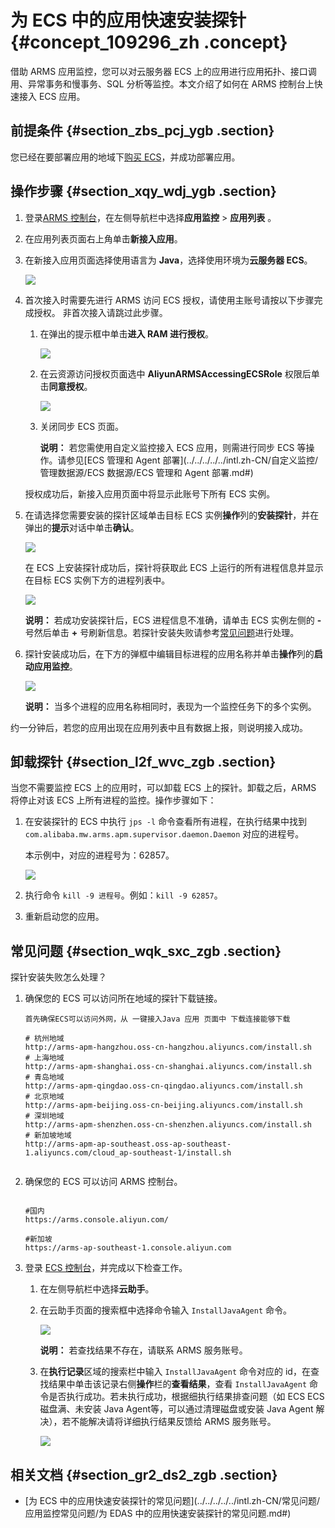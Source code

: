 # **为 ECS 中的应用快速安装探针** {#concept_109296_zh .concept}

借助 ARMS 应用监控，您可以对云服务器 ECS 上的应用进行应用拓扑、接口调用、异常事务和慢事务、SQL 分析等监控。本文介绍了如何在 ARMS 控制台上快速接入 ECS 应用。

## 前提条件 {#section_zbs_pcj_ygb .section}

您已经在要部署应用的地域下[购买 ECS](https://ecs-buy.aliyun.com/)，并成功部署应用。

## 操作步骤 {#section_xqy_wdj_ygb .section}

1.  登录[ARMS 控制台](https://arms-intl.console.aliyun.com/#/home)，在左侧导航栏中选择**应用监控** \> **应用列表** 。
2.  在应用列表页面右上角单击**新接入应用**。
3.  在新接入应用页面选择使用语言为 **Java**，选择使用环境为**云服务器 ECS**。

    ![](http://static-aliyun-doc.oss-cn-hangzhou.aliyuncs.com/assets/img/152235/155531263644390_zh-CN.png)

4.  首次接入时需要先进行 ARMS 访问 ECS 授权，请使用主账号请按以下步骤完成授权。 非首次接入请跳过此步骤。

    1.  在弹出的提示框中单击**进入 RAM 进行授权**。

        ![](http://static-aliyun-doc.oss-cn-hangzhou.aliyuncs.com/assets/img/152235/155531263643119_zh-CN.png)

    2.  在云资源访问授权页面选中 **AliyunARMSAccessingECSRole** 权限后单击**同意授权**。

        ![](http://static-aliyun-doc.oss-cn-hangzhou.aliyuncs.com/assets/img/152235/155531263643120_zh-CN.png)

    3.  关闭同步 ECS 页面。

        **说明：** 若您需使用自定义监控接入 ECS 应用，则需进行同步 ECS 等操作。请参见[ECS 管理和 Agent 部署](../../../../../intl.zh-CN/自定义监控/管理数据源/ECS 数据源/ECS 管理和 Agent 部署.md#)

    授权成功后，新接入应用页面中将显示此账号下所有 ECS 实例。

5.  在请选择您需要安装的探针区域单击目标 ECS 实例**操作**列的**安装探针**，并在弹出的**提示**对话中单击**确认**。

    ![](http://static-aliyun-doc.oss-cn-hangzhou.aliyuncs.com/assets/img/152235/155531263643121_zh-CN.png)

    在 ECS 上安装探针成功后，探针将获取此 ECS 上运行的所有进程信息并显示在目标 ECS 实例下方的进程列表中。

    ![](http://static-aliyun-doc.oss-cn-hangzhou.aliyuncs.com/assets/img/152235/155531263643122_zh-CN.png)

    **说明：** 若成功安装探针后，ECS 进程信息不准确，请单击 ECS 实例左侧的 **-** 号然后单击 **+** 号刷新信息。若探针安装失败请参考[常见问题](#section_wqk_sxc_zgb)进行处理。

6.  探针安装成功后，在下方的弹框中编辑目标进程的应用名称并单击**操作**列的**启动应用监控**。

    ![](http://static-aliyun-doc.oss-cn-hangzhou.aliyuncs.com/assets/img/152235/155531263643123_zh-CN.png)

    **说明：** 当多个进程的应用名称相同时，表现为一个监控任务下的多个实例。


约一分钟后，若您的应用出现在应用列表中且有数据上报，则说明接入成功。

## 卸载探针 {#section_l2f_wvc_zgb .section}

当您不需要监控 ECS 上的应用时，可以卸载 ECS 上的探针。卸载之后，ARMS 将停止对该 ECS 上所有进程的监控。操作步骤如下：

1.  在安装探针的 ECS 中执行 `jps -l` 命令查看所有进程，在执行结果中找到 `com.alibaba.mw.arms.apm.supervisor.daemon.Daemon` 对应的进程号。

    本示例中，对应的进程号为：62857。

    ![](http://static-aliyun-doc.oss-cn-hangzhou.aliyuncs.com/assets/img/152233/155531263743111_zh-CN.png)

2.  执行命令 `kill -9 进程号`。例如：`kill -9 62857`。

3.  重新启动您的应用。

## 常见问题 {#section_wqk_sxc_zgb .section}

探针安装失败怎么处理？

1.  确保您的 ECS 可以访问所在地域的探针下载链接。

    ```
    首先确保ECS可以访问外网，从 一键接入Java 应用 页面中 下载连接能够下载
    
    # 杭州地域
    http://arms-apm-hangzhou.oss-cn-hangzhou.aliyuncs.com/install.sh
    # 上海地域
    http://arms-apm-shanghai.oss-cn-shanghai.aliyuncs.com/install.sh
    # 青岛地域
    http://arms-apm-qingdao.oss-cn-qingdao.aliyuncs.com/install.sh
    # 北京地域
    http://arms-apm-beijing.oss-cn-beijing.aliyuncs.com/install.sh
    # 深圳地域
    http://arms-apm-shenzhen.oss-cn-shenzhen.aliyuncs.com/install.sh
    # 新加坡地域
    http://arms-apm-ap-southeast.oss-ap-southeast-1.aliyuncs.com/cloud_ap-southeast-1/install.sh
    					
    ```

2.  确保您的 ECS 可以访问 ARMS 控制台。

    ```
    
    #国内
    https://arms.console.aliyun.com/
    
    #新加坡
    https://arms-ap-southeast-1.console.aliyun.com
    ```

3.  登录 [ECS 控制台](https://ecs.console.aliyun.com/#/home)，并完成以下检查工作。
    1.  在左侧导航栏中选择**云助手**。
    2.  在云助手页面的搜索框中选择命令输入 `InstallJavaAgent` 命令。

        ![](http://static-aliyun-doc.oss-cn-hangzhou.aliyuncs.com/assets/img/152235/155531263743124_zh-CN.png)

        **说明：** 若查找结果不存在，请联系 ARMS 服务账号。

    3.  在**执行记录**区域的搜索栏中输入 `InstallJavaAgent` 命令对应的 id，在查找结果中单击该记录右侧**操作**栏的**查看结果**，查看 `InstallJavaAgent` 命令是否执行成功。若未执行成功，根据细执行结果排查问题（如 ECS ECS 磁盘满、未安装 Java Agent等，可以通过清理磁盘或安装 Java Agent 解决），若不能解决请将详细执行结果反馈给 ARMS 服务账号。

        ![](http://static-aliyun-doc.oss-cn-hangzhou.aliyuncs.com/assets/img/152235/155531263743125_zh-CN.png)


## 相关文档 {#section_gr2_ds2_zgb .section}

-   [为 ECS 中的应用快速安装探针的常见问题](../../../../../intl.zh-CN/常见问题/应用监控常见问题/为 EDAS 中的应用快速安装探针的常见问题.md#)

